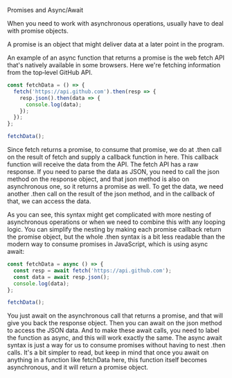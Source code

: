 Promises and Async/Await


When you need to work with asynchronous operations, usually have to deal with promise objects.

A promise is an object that might deliver data at a later point in the program.

An example of an async function that returns a promise is the web fetch API that's natively available in some browsers. Here we're fetching information from the top‑level GitHub API.
```js
const fetchData = () => {
  fetch('https://api.github.com').then(resp => {
    resp.json().then(data => {
      console.log(data);
    });
  });
};

fetchData();
```
Since fetch returns a promise, to consume that promise, we do at .then call on the result of fetch and supply a callback function in here. This callback function will receive the data from the API. The fetch API has a raw response. If you need to parse the data as JSON, you need to call the json method on the response object, and that json method is also on asynchronous one, so it returns a promise as well. To get the data, we need another .then call on the result of the json method, and in the callback of that, we can access the data.

As you can see, this syntax might get complicated with more nesting of asynchronous operations or when we need to combine this with any looping logic. You can simplify the nesting by making each promise callback return the promise object, but the whole .then syntax is a bit less readable than the modern way to consume promises in JavaScript, which is using async await:
```js
const fetchData = async () => {
  const resp = await fetch('https://api.github.com');
  const data = await resp.json();
  console.log(data);
};

fetchData();
```
You just await on the asynchronous call that returns a promise, and that will give you back the response object. Then you can await on the json method to access the JSON data. And to make these await calls, you need to label the function as async, and this will work exactly the same. The async await syntax is just a way for us to consume promises without having to nest .then calls. It's a bit simpler to read, but keep in mind that once you await on anything in a function like fetchData here, this function itself becomes asynchronous, and it will return a promise object.
